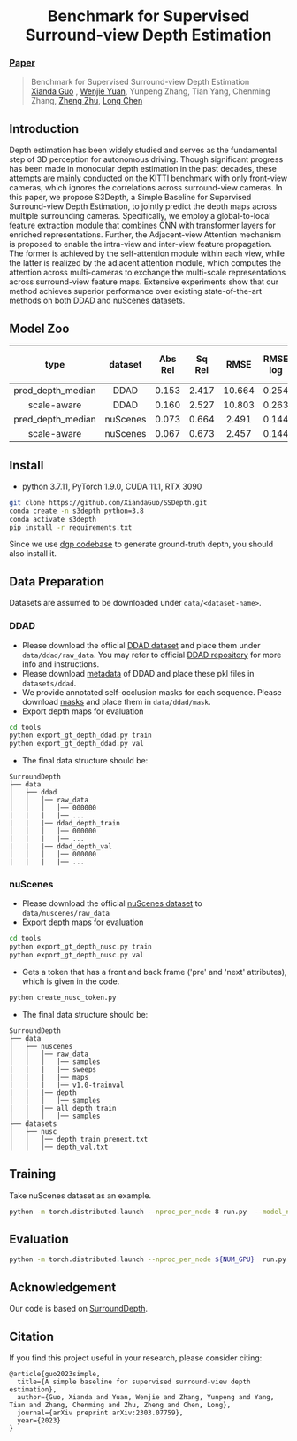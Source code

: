 <!-- PROJECT LOGO -->
<h1 align="center">Benchmark for Supervised Surround-view Depth Estimation</h1>

###  [Paper](https://arxiv.org/abs/2303.07759)
> Benchmark for Supervised Surround-view Depth Estimation     
> [Xianda Guo](https://scholar.google.com.hk/citations?hl=zh-CN&user=jPvOqgYAAAAJ) , [Wenjie Yuan](https://scholar.google.com.hk/citations?user=3TjQ1soAAAAJ&hl=zh-CN), Yunpeng Zhang, Tian Yang, Chenming Zhang, [Zheng Zhu](http://www.zhengzhu.net/), [Long Chen](https://scholar.google.com/citations?user=jzvXnkcAAAAJ&hl=en)


## Introduction
Depth estimation has been widely studied and serves as the fundamental step of 3D perception for autonomous driving. Though significant progress has been made in monocular depth estimation in the past decades, these attempts are mainly conducted on the KITTI benchmark with only front-view cameras, which ignores the correlations across surround-view cameras. In this paper, we propose S3Depth, a Simple Baseline for Supervised Surround-view Depth Estimation, to jointly predict the depth maps across multiple surrounding cameras. Specifically, we employ a global-to-local feature extraction module that combines CNN with transformer layers for enriched representations. Further, the Adjacent-view Attention mechanism is proposed to enable the intra-view and inter-view feature propagation. The former is achieved by the self-attention module within each view, while the latter is realized by the adjacent attention module, which computes the attention across multi-cameras to exchange the multi-scale representations across surround-view feature maps. Extensive experiments show that our method achieves superior performance over existing state-of-the-art methods on both DDAD and nuScenes datasets.

## Model Zoo

| type     | dataset | Abs Rel | Sq Rel | RMSE | RMSE log | delta < 1.25 | delta < 1.25^2 | delta < 1.25^3 | pretrain|
|:-------:|:-------:|:-------:|:-------:|:-------:|:-------:|:-------:|:-------:|:-------:|:-------:|
| pred_depth_median | DDAD | 0.153 | 2.417 | 10.664 | 0.254 | 0.818 | 0.927 | 0.963 | [model](https://pan.baidu.com/s/1kiEzMI8oFD6m4ikEj9h6rA?pwd=j1s2)|
| scale-aware | DDAD | 0.160  | 2.527 | 10.803 | 0.263 | 0.799 | 0.922 | 0.960 | [model](https://pan.baidu.com/s/1kiEzMI8oFD6m4ikEj9h6rA?pwd=j1s2) |
| pred_depth_median | nuScenes | 0.073 | 0.664 | 2.491 | 0.144 | 0.948 | 0.971 | 0.982 |  [model](https://pan.baidu.com/s/1ZfjIPVHPiBn8yC7yy30ahA?pwd=rfru) |
| scale-aware | nuScenes | 0.067  | 0.673 | 2.457 | 0.144 | 0.951 | 0.970 | 0.981 | [model](https://pan.baidu.com/s/1ZfjIPVHPiBn8yC7yy30ahA?pwd=rfru) |

## Install
* python 3.7.11, PyTorch 1.9.0, CUDA 11.1, RTX 3090
```bash
git clone https://github.com/XiandaGuo/SSDepth.git
conda create -n s3depth python=3.8
conda activate s3depth
pip install -r requirements.txt
```
Since we use [dgp codebase](https://github.com/TRI-ML/dgp) to generate ground-truth depth, you should also install it. 

## Data Preparation
Datasets are assumed to be downloaded under `data/<dataset-name>`.

### DDAD
* Please download the official [DDAD dataset](https://tri-ml-public.s3.amazonaws.com/github/DDAD/datasets/DDAD.tar) and place them under `data/ddad/raw_data`. You may refer to official [DDAD repository](https://github.com/TRI-ML/DDAD) for more info and instructions.
* Please download [metadata](https://cloud.tsinghua.edu.cn/f/50cb1ea5b1344db8b51c/?dl=1) of DDAD and place these pkl files in `datasets/ddad`.
* We provide annotated self-occlusion masks for each sequence. Please download [masks](https://cloud.tsinghua.edu.cn/f/c654cd272a6a42c885f9/?dl=1) and place them in `data/ddad/mask`.
* Export depth maps for evaluation 
```bash
cd tools
python export_gt_depth_ddad.py train
python export_gt_depth_ddad.py val
```

* The final data structure should be:
```
SurroundDepth
├── data
│   ├── ddad
│   │   │── raw_data
│   │   │   │── 000000
|   |   |   |── ...
|   |   |── ddad_depth_train
│   │   │   │── 000000
|   |   |   |── ...
|   |   |── ddad_depth_val
│   │   │   │── 000000
|   |   |   |── ...
```

### nuScenes
* Please download the official [nuScenes dataset](https://www.nuscenes.org/download) to `data/nuscenes/raw_data`
* Export depth maps for evaluation 
```bash
cd tools
python export_gt_depth_nusc.py train
python export_gt_depth_nusc.py val
```
* Gets a token that has a front and back frame ('pre' and 'next' attributes), which is given in the code.
```bash
python create_nusc_token.py
```
* The final data structure should be:
```
SurroundDepth
├── data
│   ├── nuscenes
│   │   │── raw_data
│   │   │   │── samples
|   |   |   |── sweeps
|   |   |   |── maps
|   |   |   |── v1.0-trainval
|   |   |── depth
│   │   │   │── samples
|   |   |── all_depth_train
│   │   │   │── samples
├── datasets
│   ├── nusc
│   │   │── depth_train_prenext.txt
│   │   │── depth_val.txt
```

## Training
Take nuScenes dataset as an example. 
```bash
python -m torch.distributed.launch --nproc_per_node 8 run.py  --model_name mpvit_selfadj  --config configs/nusc_mpvit_selfadj.txt
```

## Evaluation
```bash
python -m torch.distributed.launch --nproc_per_node ${NUM_GPU}  run.py  --model_name test  --config configs/${TYPE}.txt --models_to_load depth encoder   --load_weights_folder=${PATH}  --eval_only 
```


## Acknowledgement

Our code is based on [SurroundDepth](https://github.com/weiyithu/SurroundDepth).

## Citation

If you find this project useful in your research, please consider citing:
```
@article{guo2023simple,
  title={A simple baseline for supervised surround-view depth estimation},
  author={Guo, Xianda and Yuan, Wenjie and Zhang, Yunpeng and Yang, Tian and Zhang, Chenming and Zhu, Zheng and Chen, Long},
  journal={arXiv preprint arXiv:2303.07759},
  year={2023}
}
```


